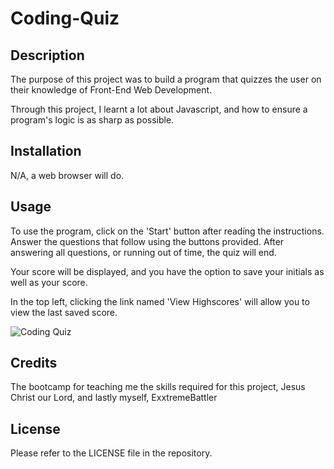 # Coding-Quiz

## Description

The purpose of this project was to build a program that quizzes the user on their knowledge of Front-End Web Development.

Through this project, I learnt a lot about Javascript, and how to ensure a program's logic is as sharp as possible.

## Installation

N/A, a web browser will do.

## Usage

To use the program, click on the 'Start' button after reading the instructions. Answer the questions that follow using the buttons provided. After answering all questions, or running out of time, the quiz will end.

Your score will be displayed, and you have the option to save your initials as well as your score.

In the top left, clicking the link named 'View Highscores' will allow you to view the last saved score.

![Coding Quiz](https://user-images.githubusercontent.com/69109391/215333712-e79a7031-a1ed-405c-bef7-a97d17f3b967.gif)

## Credits

The bootcamp for teaching me the skills required for this project, Jesus Christ our Lord, and lastly myself, ExxtremeBattler 

## License

Please refer to the LICENSE file in the repository.


